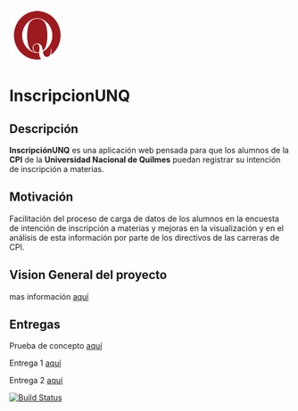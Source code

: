 
<p>
 <img src="unqui.png" width="100" height="100" />
</p>

# InscripcionUNQ

## Descripción

**InscripciónUNQ** es una aplicación web pensada para que los alumnos de la **CPI** de la **Universidad Nacional de Quilmes** puedan registrar su intención de inscripción a materias.

## Motivación

Facilitación del proceso de carga de datos de los alumnos en la encuesta de intención de inscripción a materias y mejoras en la visualización y en el análisis de esta información por parte de los directivos de las carreras de CPI.

## Vision General del proyecto
mas información [aquí](https://github.com/DiazMaxiM/InscripcionUNQ/wiki/Visi%C3%B3n)

## Entregas
Prueba de concepto [aquí](https://github.com/DiazMaxiM/InscripcionUNQ/wiki/04---Prueba-de-concepto)

Entrega 1 [aquí](https://github.com/DiazMaxiM/InscripcionUNQ/wiki/05---Entrega-1)

Entrega 2 [aquí](https://github.com/DiazMaxiM/InscripcionUNQ/wiki/Entrega-2)

[![Build Status](https://travis-ci.org/DiazMaxiM/InscripcionUNQ.svg?branch=master)](https://travis-ci.org/DiazMaxiM/InscripcionUNQ)

